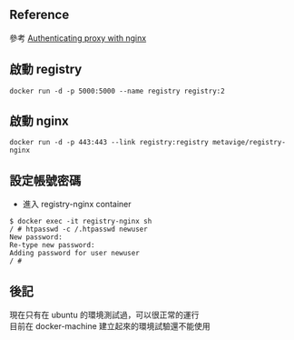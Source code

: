 
## Reference

參考 [Authenticating proxy with nginx](https://docs.docker.com/registry/nginx/)

## 啟動 registry

```
docker run -d -p 5000:5000 --name registry registry:2
```

## 啟動 nginx

```
docker run -d -p 443:443 --link registry:registry metavige/registry-nginx
```

## 設定帳號密碼

- 進入 registry-nginx container

```
$ docker exec -it registry-nginx sh
/ # htpasswd -c /.htpasswd newuser
New password:
Re-type new password:
Adding password for user newuser
/ #
``` 

## 後記

現在只有在 ubuntu 的環境測試過，可以很正常的運行  
目前在 docker-machine 建立起來的環境試驗還不能使用   
